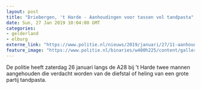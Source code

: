 ```yaml
---
layout: post
title: "Driebergen, 't Harde - Aanhoudingen voor tassen vol tandpasta"
date: Sun, 27 Jan 2019 10:04:00 GMT
categories: 
- gelderland 
- elburg 
externe_link: "https://www.politie.nl/nieuws/2019/januari/27/11-aanhoudingen-voor-tassen-vol-met-tandpasta.html"
feature_image: "https://www.politie.nl/binaries/w400h225/content/gallery/politie/stock-afbeeldingen/11-landelijke-eenheid/tandpastaa28.jpg"
---
```


De politie heeft zaterdag 26 januari langs de A28 bij ’t Harde twee mannen aangehouden die verdacht worden van de diefstal of heling van een grote partij tandpasta.
